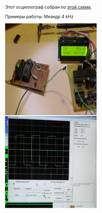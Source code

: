 
Этот осциллограф собран по [этой схеме][id1].

Примеры работы:
Меандр 4 kHz
<p align="left">
  <img src="Photos/S5380001.jpg" width="300" height="300">
  <img src="Photos/S5380002.jpg" width="300" height="300">
</p>

[id1]:404.html
